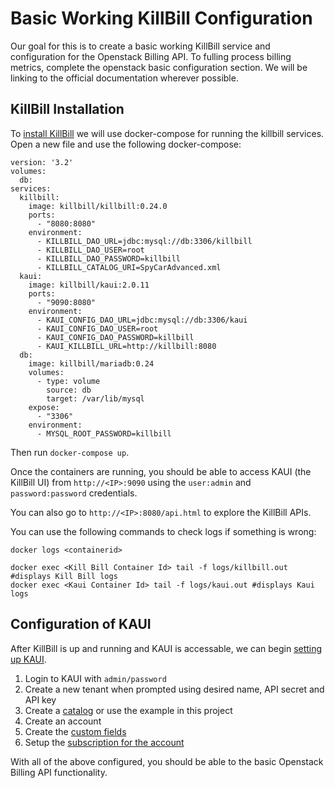 # Basic Working KillBill Configuration

Our goal for this is to create a basic working KillBill service and configuration for the Openstack Billing API. To fulling process billing metrics, complete the openstack basic configuration section. We will be linking to the official documentation wherever possible. 

## KillBill Installation

To [install KillBill](https://docs.killbill.io/latest/getting_started.html) we will use docker-compose for running the killbill services. Open a new file and use the following docker-compose:

```
version: '3.2'
volumes:
  db:
services:
  killbill:
    image: killbill/killbill:0.24.0
    ports:
      - "8080:8080"
    environment:
      - KILLBILL_DAO_URL=jdbc:mysql://db:3306/killbill
      - KILLBILL_DAO_USER=root
      - KILLBILL_DAO_PASSWORD=killbill
      - KILLBILL_CATALOG_URI=SpyCarAdvanced.xml
  kaui:
    image: killbill/kaui:2.0.11
    ports:
      - "9090:8080"
    environment:
      - KAUI_CONFIG_DAO_URL=jdbc:mysql://db:3306/kaui
      - KAUI_CONFIG_DAO_USER=root
      - KAUI_CONFIG_DAO_PASSWORD=killbill
      - KAUI_KILLBILL_URL=http://killbill:8080
  db:
    image: killbill/mariadb:0.24
    volumes:
      - type: volume
        source: db
        target: /var/lib/mysql
    expose:
      - "3306"
    environment:
      - MYSQL_ROOT_PASSWORD=killbill
```

Then run `docker-compose up`.

Once the containers are running, you should be able to access KAUI (the KillBill UI) from `http://<IP>:9090` using the `user:admin` and `password:password` credentials.

You can also go to `http://<IP>:8080/api.html` to explore the KillBill APIs.
  
You can use the following commands to check logs if something is wrong:
```
docker logs <containerid>
  
docker exec <Kill Bill Container Id> tail -f logs/killbill.out #displays Kill Bill logs
docker exec <Kaui Container Id> tail -f logs/kaui.out #displays Kaui logs
```

## Configuration of KAUI

After KillBill is up and running and KAUI is accessable, we can begin [setting up KAUI](https://docs.killbill.io/latest/quick_start_with_kaui.html).

1. Login to KAUI with `admin/password`
2. Create a new tenant when prompted using desired name, API secret and API key
3. Create a [catalog](https://docs.killbill.io/latest/userguide_subscription.html#components-catalog) or use the example in this project
4. Create an account
5. Create the [custom fields](/docs/killbill_ref.md) 
6. Setup the [subscription for the account](https://docs.killbill.io/latest/quick_start_with_kaui.html#step5)

With all of the above configured, you should be able to the basic Openstack Billing API functionality.
